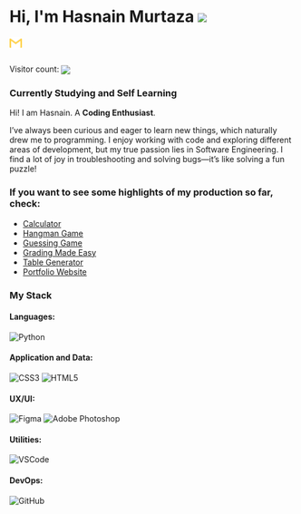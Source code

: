 # Hi, I'm Hasnain Murtaza <img src="https://media.giphy.com/media/hvRJCLFzcasrR4ia7z/giphy.gif" width="25px">

[<img align="left" alt="hasnain.murtaza | Gmail" width="22px" src="./gmail.svg" />][gmail]

<br>
<br>

<div align='left'>
<p align="left"> 
   Visitor count:
   
   <img src="https://profile-counter.glitch.me/Hasnain-Murtaza/count.svg" align="center"/> 
 </p></div>

### **Currently Studying and Self Learning**

Hi! I am Hasnain. A **Coding Enthusiast**.

I’ve always been curious and eager to learn new things, which naturally drew me to programming. I enjoy working with code and exploring different areas of development, but my true passion lies in Software Engineering. I find a lot of joy in troubleshooting and solving bugs—it’s like solving a fun puzzle!

### **If you want to see some highlights of my production so far, check:**

- [Calculator](https://github.com/Hasnain-Murtaza/calculator-using-python)
- [Hangman Game](https://github.com/Hasnain-Murtaza/hangman-game-using-python)
- [Guessing Game](https://github.com/Hasnain-Murtaza/guess-the-number-game)
- [Grading Made Easy](https://github.com/Hasnain-Murtaza/grading-made-easy)
- [Table Generator](https://github.com/Hasnain-Murtaza/multiplication-table-generator)
- [Portfolio Website](https://github.com/Hasnain-Murtaza/Portfolio-website-on-HTML)

### My Stack

#### Languages:

![Python](https://img.shields.io/badge/-Python-yellow?style=flat&logo=python&logoColor=white)

#### Application and Data:

![CSS3](https://img.shields.io/badge/-CSS3-1572B6?style=flat&logo=css3)
![HTML5](https://img.shields.io/badge/-HTML5-E34F26?style=flat&logo=html5&logoColor=white)

#### UX/UI:

![Figma](https://img.shields.io/badge/-Figma-F24E1E?style=flat&logo=figma&logoColor=white)
![Adobe Photoshop](https://img.shields.io/badge/-Photoshop-31A8FF?style=flat&logo=adobe-photoshop&logoColor=white)

#### Utilities:

![VSCode](https://img.shields.io/badge/-VSCode-007ACC?style=flat&logo=visual-studio-code&logoColor=white)

#### DevOps:

![GitHub](https://img.shields.io/badge/-Github-181717?style=flat&logo=github&logoColor=white)

[gmail]: mailto:syedhasnainu944@gmail.com
